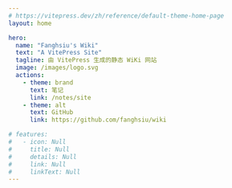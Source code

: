 ```yaml
---
# https://vitepress.dev/zh/reference/default-theme-home-page
layout: home

hero:
  name: "Fanghsiu's Wiki"
  text: "A VitePress Site"
  tagline: 由 VitePress 生成的静态 WiKi 网站
  image: /images/logo.svg
  actions:
    - theme: brand
      text: 笔记
      link: /notes/site
    - theme: alt
      text: GitHub
      link: https://github.com/fanghsiu/wiki

# features:
#   - icon: Null
#     title: Null
#     details: Null
#     link: Null
#     linkText: Null
---
```

